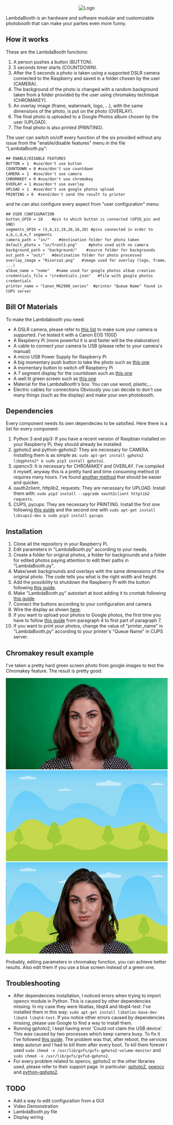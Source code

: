 
<p align="center">
  <img
    alt="Logo"
    src="https://github.com/leobel96/LambdaBooth/blob/master/images/logo.svg"
    width="500"
  />
</p>


LambdaBooth is an hardware and software modular and customizable photobooth that can make your parties even more funny.


## How it works
These are the LambdaBooth functions: 
1. A person pushes a button (BUTTON).
2. 5 seconds timer starts (COUNTDOWN).
3. After the 5 seconds a photo is taken using a supported DSLR camera connected to the Raspberry and saved in a folder chosen by the user (CAMERA).
4. The background of the photo is changed with a random background taken from a folder provided by the user using chromakey technique (CHROMAKEY).
5. An overlay image (frame, watermark, logo, ...), with the same dimensions of the photo, is put on the photo (OVERLAY).
6. The final photo is uploaded to a Google Photos album chosen by the user (UPLOAD).
7. The final photo is also printed (PRINTING).

The user can switch on/off every function of the six provided without any issue from the "enable/disable features" menu in the file "LambdaBooth.py":
```
## ENABLE/DISABLE FEATURES
BUTTON = 1  #use/don't use button
COUNTDOWN = 0 #use/don't use countdown
CAMERA = 1  #use/don't use camera
CHROMAKEY = 0 #use/don't use chromakey
OVERLAY = 1 #use/don't use overlay
UPLOAD = 1  #use/don't use google photos upload
PRINTING = 0  #send/don't send the result to printer
```
and he can also configure every aspect from "user configuration" menu:
```
## USER CONFIGURATION
button_GPIO = 18    #pin to which button is connected (GPIO_pin and GND)
segments_GPIO = (5,6,13,19,26,16,20) #pins connected in order to a,b,c,d,e,f segments
camera_path = "in/"    #destination folder for photo taken
default_photo = "in/front3.png"     #photo used with no camera
background_path = "background/"    #source folder for backgrounds
out_path = "out/"   #destination folder for photo processed
overlay_image = "Risorsa1.png"   #image used for overlay (logo, frame, ...)
album_name = "nome"   #name used for google photos album creation
credentials_file = "credentials.json"   #file with google photos credentials
printer_name = "Canon_MG2900_series"  #printer "Queue Name" found in CUPS server
```

## Bill Of Materials
To make the Lambdabooth you need:
- A DSLR camera, please refer to [this list](http://www.gphoto.org/proj/libgphoto2/support.php) to make sure your camera is supported. I've tested it with a Canon EOS 1100D
- A Raspberry Pi (more powerful it is and faster will be the elaboration)
- A cable to connect your camera to USB (please refer to your camera's manual)
- A micro USB Power Supply for Raspberry Pi
- A big momentary push button to take the photo such as [this one](https://it.aliexpress.com/store/product/16mm-BIG-head-Plastic-Emergency-Stop-switch-1NO1NC-LA16-11ZS-A/2030101_32755091219.html?spm=a2g0y.12010108.1000016.1.34c85ab5uKJrBb&isOrigTitle=true)
- A momentary button to switch off Raspberry Pi
- A 7 segment display for the countdown such as [this one](https://www.aliexpress.com/item/Free-Shipping-1pcs-Common-Anode-1-Bit-Digital-Tube-7-segment-2-3-inch-Red-LED/32282721171.html?spm=a2g0s.8937460.0.0.6cae2e0ef7D98c)
- A well lit green screen such as [this one](https://www.amazon.com/LimoStudio-AGG1338-Studio-Backdrop-Included/dp/B00KQ23GGW/ref=sr_1_8?s=photo&ie=UTF8&qid=1532250306&sr=1-8&keywords=green+screen&dpID=41yE%252BXGppLL&preST=_SY300_QL70_&dpSrc=srch)
- Material for the LambdaBooth's box. You can use wood, plastic,...
- Electric cables for connections
Obviously you can decide to don't use many things (such as the display) and make your own photobooth.


## Dependencies
Every component needs its own dependecies to be satisfied. Here there is a list for every component:
1. Python 3 and pip3: If you have a recent version of Raspbian installed on your Raspberry Pi, they should already be installed.
2. gphoto2 and python-gphoto2: They are necessary for CAMERA. Installing them is as simple as: `sudo apt-get install gphoto2 libgphoto2* & sudo pip3 install gphoto2`.
3. opencv3: It is necessary for CHROMAKEY and OVERLAY. I've compiled it myself, anyway this is a pretty hard and time consuming method (it requires many hours. I've found [another method](https://www.pyimagesearch.com/2018/09/19/pip-install-opencv/) that should be easier and quicker. 
4. oauth2client, httplib2, requests: They are necessary for UPLOAD. Install them with: `sudo pip3 install --upgrade oauth2client httplib2 requests`.
5. CUPS, pycups: They are necessary for PRINTING. Install the first one following [this guide](https://www.howtogeek.com/169679/how-to-add-a-printer-to-your-raspberry-pi-or-other-linux-computer/) and the second one with `sudo apt-get install libcups2-dev & sudo pip3 install pycups`.

## Installation
1. Clone all the repository in your Raspberry Pi.
2. Edit parameters in "LambdaBooth.py" according to your needs.
3. Create a folder for original photos, a folder for backgrounds and a folder for edited photos paying attention to edit their paths in "LambdaBooth.py".
4. Make/seek backgrounds and overlays with the same dimensions of the original photo. The code tells you what is the right width and height.
5. Add the possibility to shutdown the Raspberry Pi with the button following [this guide](https://github.com/raspberrypi/firmware/blob/master/boot/overlays/README#L619).
6. Make "LambdaBooth.py" autostart at boot adding it to crontab following [this guide](https://www.raspberrypi.org/forums/viewtopic.php?t=139774#p927101).
7. Connect the buttons according to your configuration and camera.
8. Wire the display as shown [here]().
9. If you want to upload your photos to Google photos, the first time you have to follow [this guide](https://makezine.com/projects/raspberry-pi-photo-booth/) from paragraph 4 to first part of paragraph 7.
10. If you want to print your photos, change the value of "printer_name" in "LambdaBooth.py" according to your printer's "Queue Name" in CUPS server.

## Chromakey result example
I've taken a pretty hard green screen photo from google images to test the Chromakey feature. The result is pretty good:

![Original Image](/images/front.jpg)
![Background](/images/background.jpg)
![Result Image](/images/front_mod.jpg)

Probably, editing parameters in chromakey function, you can achieve better results. Also edit them if you use a blue screen instead of a green one.

## Troubleshooting
- After dependencies installation, I noticed errors when trying to import opencv module in Python. This is caused by other dependencies missing. In my case they were libatlas, libqt4 and libqt4-test. I've installed them in this way: `sudo apt-get install libatlas-base-dev libqt4 libqt4-test`. If you notice other errors caused by dependencies missing, please use Google to find a way to install them.
- Running gphoto2, I kept having error 'Could not claim the USB device'. This was caused by two processes which keep camera busy. To fix it I've followed [this guide](https://askubuntu.com/questions/993876/gphoto2-could-not-claim-the-usb-device). The problem was that, after reboot, the services keep autorun and I had to kill them after every boot. To kill them forever I used `sudo chmod -x /usr/lib/gvfs/gvfs-gphoto2-volume-monitor` and `sudo chmod -x /usr/lib/gvfs/gvfsd-gphoto2`.
- For every problem related to opencv, gphoto2 or the other libraries used, please refer to their support page. In particular: [gphoto2](https://github.com/gphoto/gphoto2), [opencv](https://github.com/skvark/opencv-python) and [python-gphoto2](https://github.com/jim-easterbrook/python-gphoto2).

## TODO
- Add a way to edit configuration from a GUI
- Video Demonstration
- LambdaBooth.py file
- Display wiring
